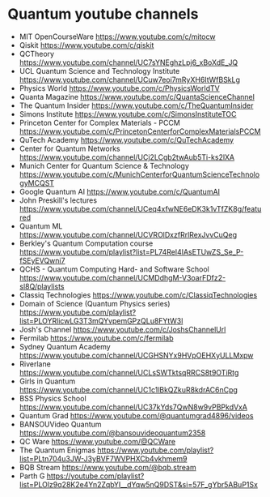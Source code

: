 # Quantum youtube channels

* MIT OpenCourseWare 
https://www.youtube.com/c/mitocw
* Qiskit
https://www.youtube.com/c/qiskit
* QCTheory
https://www.youtube.com/channel/UC7sYNEghzLpj6_xBoXdE_JQ
* UCL Quantum Science and Technology Institute  
https://www.youtube.com/channel/UCuw7eoi7mRyXH6ItWfBSkLg
* Physics World 
https://www.youtube.com/c/PhysicsWorldTV
* Quanta Magazine 
https://www.youtube.com/c/QuantaScienceChannel
* The Quantum Insider 
https://www.youtube.com/c/TheQuantumInsider
* Simons Institute 
https://www.youtube.com/c/SimonsInstituteTOC
* Princeton Center for Complex Materials - PCCM 
https://www.youtube.com/c/PrincetonCenterforComplexMaterialsPCCM
* QuTech Academy 
https://www.youtube.com/c/QuTechAcademy
* Center for Quantum Networks 
https://www.youtube.com/channel/UCj2LCgb2twAub5Ti-ks2lXA
* Munich Center for Quantum Science & Technology 
https://www.youtube.com/c/MunichCenterforQuantumScienceTechnologyMCQST
* Google Quantum AI 
https://www.youtube.com/c/QuantumAI
* John Preskill's lectures 
https://www.youtube.com/channel/UCeq4xfwNE6eDK3k1vTfZK8g/featured
* Quantum ML 
https://www.youtube.com/channel/UCVROlDxzfRrlRexJvvCuQeg
* Berkley's Quantum Computation course 
https://www.youtube.com/playlist?list=PL74Rel4IAsETUwZS_Se_P-fSEyEVQwni7
* QCHS - Quantum Computing Hard- and Software School 
https://www.youtube.com/channel/UCMDdhgM-V3oarFDfz2-sl8Q/playlists
* Classiq Technologies 
https://www.youtube.com/c/ClassiqTechnologies
* Domain of Science (Quantum Physics series) 
https://www.youtube.com/playlist?list=PLOYRlicwLG3T3mQYvpemGPzQLu8FYtW3l
* Josh's Channel 
https://www.youtube.com/c/JoshsChannelUrl
* Fermilab 
https://www.youtube.com/c/fermilab
* Sydney Quantum Academy 
https://www.youtube.com/channel/UCGHSNYx9HVpOEHXyULLMxpw
* Riverlane
https://www.youtube.com/channel/UCLsSWTktsqRRCS8t9OTiRtg
* Girls in Quantum
https://www.youtube.com/channel/UC1c1lBkQZkuR8kdrAC6nCpg
* BSS Physics School
https://www.youtube.com/channel/UC37kYds7QwN8w9vPBPkdVxA
* Quantum Grad
https://www.youtube.com/@quantumgrad4896/videos
* BANSOUVideo Quantum
https://www.youtube.com/@bansouvideoquantum2358
* QC Ware
https://www.youtube.com/@QCWare
* The Quantum Enigmas
https://www.youtube.com/playlist?list=PLtn704u3JW-J3yBVF7WVPHXCb4vkhmem9
* BQB Stream
https://www.youtube.com/@bqb.stream
* Parth G
https://youtube.com/playlist?list=PLOlz9q28K2e4Yn2ZqbYI__dYqw5nQ9DST&si=57F_gYbr5ABuP1Sx
